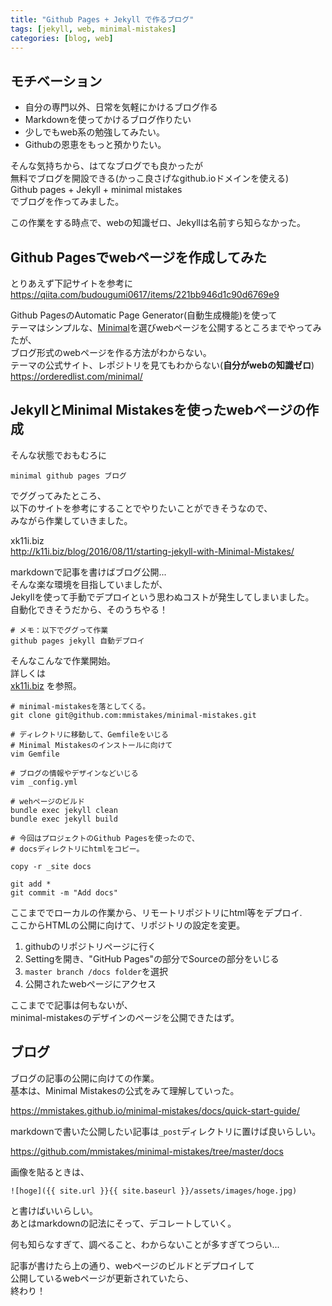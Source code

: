 ```yaml
---
title: "Github Pages + Jekyll で作るブログ"
tags: [jekyll, web, minimal-mistakes]
categories: [blog, web]
---
```


## モチベーション
- 自分の専門以外、日常を気軽にかけるブログ作る
- Markdownを使ってかけるブログ作りたい
- 少しでもweb系の勉強してみたい。
- Githubの恩恵をもっと預かりたい。

そんな気持ちから、はてなブログでも良かったが  
無料でブログを開設できる(かっこ良さげなgithub.ioドメインを使える)  
Github pages + Jekyll + minimal mistakes  
でブログを作ってみました。  

この作業をする時点で、webの知識ゼロ、Jekyllは名前すら知らなかった。  


## Github Pagesでwebページを作成してみた

とりあえず下記サイトを参考に  
https://qiita.com/budougumi0617/items/221bb946d1c90d6769e9  

Github PagesのAutomatic Page Generator(自動生成機能)を使って  
テーマはシンプルな、[Minimal](https://orderedlist.com/minimal/)を選びwebページを公開するところまでやってみたが、  
ブログ形式のwebページを作る方法がわからない。  
テーマの公式サイト、レポジトリを見てもわからない(**自分がwebの知識ゼロ**)  
https://orderedlist.com/minimal/  


## JekyllとMinimal Mistakesを使ったwebページの作成

そんな状態でおもむろに  
```
minimal github pages ブログ
```
でググってみたところ、  
以下のサイトを参考にすることでやりたいことができそうなので、  
みながら作業していきました。  

xk11i.biz  
http://k11i.biz/blog/2016/08/11/starting-jekyll-with-Minimal-Mistakes/  

markdownで記事を書けばブログ公開...  
そんな楽な環境を目指していましたが、  
Jekyllを使って手動でデプロイという思わぬコストが発生してしまいました。  
自動化できそうだから、そのうちやる！  

```
# メモ：以下でググって作業
github pages jekyll 自動デプロイ
```

そんなこんなで作業開始。  
詳しくは  
[xk11i.biz](http://k11i.biz/blog/2016/08/11/starting-jekyll-with-Minimal-Mistakes/)
を参照。  

```
# minimal-mistakesを落としてくる。
git clone git@github.com:mmistakes/minimal-mistakes.git

# ディレクトリに移動して、Gemfileをいじる
# Minimal Mistakesのインストールに向けて
vim Gemfile

# ブログの情報やデザインなどいじる
vim _config.yml

# wehページのビルド
bundle exec jekyll clean
bundle exec jekyll build

# 今回はプロジェクトのGithub Pagesを使ったので、
# docsディレクトリにhtmlをコピー。

copy -r _site docs

git add *
git commit -m "Add docs" 
```

ここまででローカルの作業から、リモートリポジトリにhtml等をデプロイ.  
ここからHTMLの公開に向けて、リポジトリの設定を変更。  

1. githubのリポジトリページに行く
1. Settingを開き、"GitHub Pages"の部分でSourceの部分をいじる
1. `master branch /docs folder`を選択
1. 公開されたwebページにアクセス

ここまでで記事は何もないが、  
minimal-mistakesのデザインのページを公開できたはず。  

## ブログ

ブログの記事の公開に向けての作業。  
基本は、Minimal Mistakesの公式をみて理解していった。  

https://mmistakes.github.io/minimal-mistakes/docs/quick-start-guide/  

markdownで書いた公開したい記事は`_post`ディレクトリに置けば良いらしい。  

https://github.com/mmistakes/minimal-mistakes/tree/master/docs  

画像を貼るときは、  

```
![hoge]({{ site.url }}{{ site.baseurl }}/assets/images/hoge.jpg)
```

と書けばいいらしい。  
あとはmarkdownの記法にそって、デコレートしていく。  

何も知らなすぎて、調べること、わからないことが多すぎてつらい...  

記事が書けたら上の通り、webページのビルドとデプロイして  
公開しているwebページが更新されていたら、  
終わり！  
